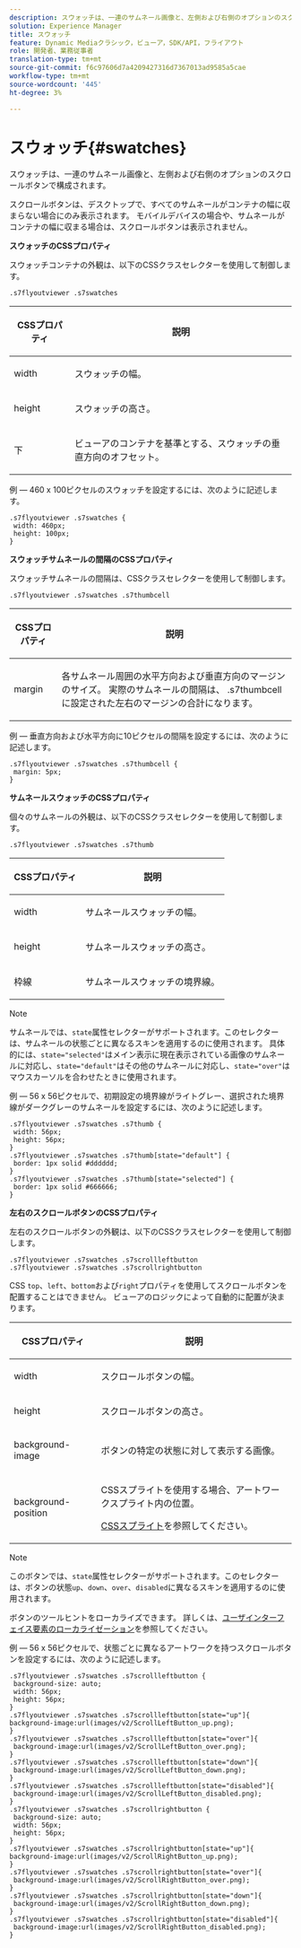 ```yaml
---
description: スウォッチは、一連のサムネール画像と、左側および右側のオプションのスクロールボタンで構成されます。
solution: Experience Manager
title: スウォッチ
feature: Dynamic Mediaクラシック，ビューア，SDK/API，フライアウト
role: 開発者、業務従事者
translation-type: tm+mt
source-git-commit: f6c97606d7a4209427316d7367013ad9585a5cae
workflow-type: tm+mt
source-wordcount: '445'
ht-degree: 3%

---
```



# スウォッチ{#swatches}

スウォッチは、一連のサムネール画像と、左側および右側のオプションのスクロールボタンで構成されます。

<!--<a id="section_061E550C1C1D4DB2BD663A898895B38C"></a>-->

スクロールボタンは、デスクトップで、すべてのサムネールがコンテナの幅に収まらない場合にのみ表示されます。 モバイルデバイスの場合や、サムネールがコンテナの幅に収まる場合は、スクロールボタンは表示されません。

**スウォッチのCSSプロパティ**

スウォッチコンテナの外観は、以下のCSSクラスセレクターを使用して制御します。

```
.s7flyoutviewer .s7swatches
```

<table id="table_94EE3F5BBE4547C0B4943471CEE7EDE4"> 
 <thead> 
  <tr> 
   <th colname="col1" class="entry"> <p> CSSプロパティ </p> </th> 
   <th colname="col2" class="entry"> <p>説明 </p> </th> 
  </tr> 
 </thead>
 <tbody> 
  <tr> 
   <td colname="col1"> <p> <span class="codeph"> width </span> </p> </td> 
   <td colname="col2"> <p> スウォッチの幅。 </p> </td> 
  </tr> 
  <tr> 
   <td colname="col1"> <p> <span class="codeph"> height </span> </p> </td> 
   <td colname="col2"> <p>スウォッチの高さ。 </p> </td> 
  </tr> 
  <tr> 
   <td colname="col1"> <p> <span class="codeph"> 下 </span> </p> </td> 
   <td colname="col2"> <p> ビューアのコンテナを基準とする、スウォッチの垂直方向のオフセット。 </p> </td> 
  </tr> 
 </tbody> 
</table>

例 — 460 x 100ピクセルのスウォッチを設定するには、次のように記述します。

```
.s7flyoutviewer .s7swatches { 
 width: 460px; 
 height: 100px;  
}
```

**スウォッチサムネールの間隔のCSSプロパティ**

スウォッチサムネールの間隔は、CSSクラスセレクターを使用して制御します。

```
.s7flyoutviewer .s7swatches .s7thumbcell
```

<table id="table_70FAD50E38EB4647B8FAB832F552BBB8"> 
 <thead> 
  <tr> 
   <th colname="col1" class="entry"> <p> CSSプロパティ </p> </th> 
   <th colname="col2" class="entry"> <p>説明 </p> </th> 
  </tr> 
 </thead>
 <tbody> 
  <tr> 
   <td colname="col1"> <p> <span class="codeph"> margin </span> </p> </td> 
   <td colname="col2"> <p> 各サムネール周囲の水平方向および垂直方向のマージンのサイズ。 実際のサムネールの間隔は、<span class="codeph"> .s7thumbcell </span>に設定された左右のマージンの合計になります。 </p> </td> 
  </tr> 
 </tbody> 
</table>

例 — 垂直方向および水平方向に10ピクセルの間隔を設定するには、次のように記述します。

```
.s7flyoutviewer .s7swatches .s7thumbcell { 
 margin: 5px; 
}
```

**サムネールスウォッチのCSSプロパティ**

個々のサムネールの外観は、以下のCSSクラスセレクターを使用して制御します。

```
.s7flyoutviewer .s7swatches .s7thumb
```

<table id="table_85446C72FD914594B7D108381BBFC673"> 
 <thead> 
  <tr> 
   <th colname="col1" class="entry"> <p> CSSプロパティ </p> </th> 
   <th colname="col2" class="entry"> <p>説明 </p> </th> 
  </tr> 
 </thead>
 <tbody> 
  <tr> 
   <td colname="col1"> <p> <span class="codeph"> width  </span> </p> </td> 
   <td colname="col2"> <p> サムネールスウォッチの幅。 </p> </td> 
  </tr> 
  <tr> 
   <td colname="col1"> <p> <span class="codeph"> height  </span> </p> </td> 
   <td colname="col2"> <p>サムネールスウォッチの高さ。 </p> </td> 
  </tr> 
  <tr> 
   <td colname="col1"> <p> <span class="codeph"> 枠線 </span> </p> </td> 
   <td colname="col2"> <p>サムネールスウォッチの境界線。 </p> </td> 
  </tr> 
 </tbody> 
</table>

>[!NOTE]
>
>サムネールでは、`state`属性セレクターがサポートされます。このセレクターは、サムネールの状態ごとに異なるスキンを適用するのに使用されます。 具体的には、`state="selected"`はメイン表示に現在表示されている画像のサムネールに対応し、`state="default"`はその他のサムネールに対応し、`state="over"`はマウスカーソルを合わせたときに使用されます。

例 — 56 x 56ピクセルで、初期設定の境界線がライトグレー、選択された境界線がダークグレーのサムネールを設定するには、次のように記述します。

```
.s7flyoutviewer .s7swatches .s7thumb { 
 width: 56px; 
 height: 56px;  
} 
.s7flyoutviewer .s7swatches .s7thumb[state="default"] { 
 border: 1px solid #dddddd; 
} 
.s7flyoutviewer .s7swatches .s7thumb[state="selected"] { 
 border: 1px solid #666666; 
}
```

**左右のスクロールボタンのCSSプロパティ**

左右のスクロールボタンの外観は、以下のCSSクラスセレクターを使用して制御します。

```
.s7flyoutviewer .s7swatches .s7scrollleftbutton 
.s7flyoutviewer .s7swatches .s7scrollrightbutton
```

CSS `top`、`left`、`bottom`および`right`プロパティを使用してスクロールボタンを配置することはできません。 ビューアのロジックによって自動的に配置が決まります。

<table id="table_F957367566C542829E2F6D296F9DAAC5"> 
 <thead> 
  <tr> 
   <th colname="col1" class="entry"> <p> CSSプロパティ </p> </th> 
   <th colname="col2" class="entry"> <p>説明 </p> </th> 
  </tr> 
 </thead>
 <tbody> 
  <tr> 
   <td colname="col1"> <p> <span class="codeph"> width  </span> </p> </td> 
   <td colname="col2"> <p> スクロールボタンの幅。 </p> </td> 
  </tr> 
  <tr> 
   <td colname="col1"> <p> <span class="codeph"> height  </span> </p> </td> 
   <td colname="col2"> <p>スクロールボタンの高さ。 </p> </td> 
  </tr> 
  <tr> 
   <td colname="col1"> <p> <span class="codeph"> background-image  </span> </p> </td> 
   <td colname="col2"> <p>ボタンの特定の状態に対して表示する画像。 </p> </td> 
  </tr> 
  <tr> 
   <td colname="col1"> <p> <span class="codeph"> background-position  </span> </p> </td> 
   <td colname="col2"> <p> CSSスプライトを使用する場合、アートワークスプライト内の位置。 </p> <p><a href="../../../c-html5-s7-aem-asset-viewers/c-html5-flyout-viewer-20-about/c-html5-flyout-viewer-20-customizingviewer/c-html5-flyout-viewer-20-customizingviewer.md#section-0711ece44a4740168cfd7624c9010bd1" format="dita" scope="local"> CSSスプライト</a>を参照してください。 </p> </td> 
  </tr> 
 </tbody> 
</table>

>[!NOTE]
>
>このボタンでは、`state`属性セレクターがサポートされます。このセレクターは、ボタンの状態`up`、`down`、`over`、`disabled`に異なるスキンを適用するのに使用されます。

ボタンのツールヒントをローカライズできます。 詳しくは、[ユーザインターフェイス要素のローカライゼーション](../../../c-html5-s7-aem-asset-viewers/c-html5-flyout-viewer-20-about/c-html5-flyout-viewer-20-localization.md#concept-6c8e58c611934e93ae3f211f46e15c27)を参照してください。

例 — 56 x 56ピクセルで、状態ごとに異なるアートワークを持つスクロールボタンを設定するには、次のように記述します。

```
.s7flyoutviewer .s7swatches .s7scrollleftbutton { 
 background-size: auto; 
 width: 56px; 
 height: 56px; 
} 
.s7flyoutviewer .s7swatches .s7scrollleftbutton[state="up"]{ 
background-image:url(images/v2/ScrollLeftButton_up.png); 
} 
.s7flyoutviewer .s7swatches .s7scrollleftbutton[state="over"]{ 
 background-image:url(images/v2/ScrollLeftButton_over.png); 
} 
.s7flyoutviewer .s7swatches .s7scrollleftbutton[state="down"]{ 
 background-image:url(images/v2/ScrollLeftButton_down.png); 
} 
.s7flyoutviewer .s7swatches .s7scrollleftbutton[state="disabled"]{ 
 background-image:url(images/v2/ScrollLeftButton_disabled.png); 
} 
.s7flyoutviewer .s7swatches .s7scrollrightbutton { 
 background-size: auto; 
 width: 56px; 
 height: 56px; 
} 
.s7flyoutviewer .s7swatches .s7scrollrightbutton[state="up"]{ 
background-image:url(images/v2/ScrollRightButton_up.png); 
} 
.s7flyoutviewer .s7swatches .s7scrollrightbutton[state="over"]{ 
 background-image:url(images/v2/ScrollRightButton_over.png); 
} 
.s7flyoutviewer .s7swatches .s7scrollrightbutton[state="down"]{ 
 background-image:url(images/v2/ScrollRightButton_down.png); 
} 
.s7flyoutviewer .s7swatches .s7scrollrightbutton[state="disabled"]{ 
 background-image:url(images/v2/ScrollRightButton_disabled.png); 
}
```


